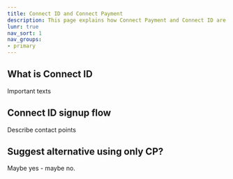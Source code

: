 ```yaml
---
title: Connect ID and Connect Payment
description: This page explains how Connect Payment and Connect ID are connected
lunr: true
nav_sort: 1
nav_groups:
- primary
---
```


## What is Connect ID

Important texts

## Connect ID signup flow

Describe contact points

## Suggest alternative using only CP?

Maybe yes - maybe no.

